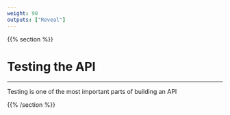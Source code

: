 ```yaml
---
weight: 90
outputs: ["Reveal"]
---
```


{{% section %}}

# Testing the API

---

Testing is one of the most important parts of building an API

{{% /section %}}